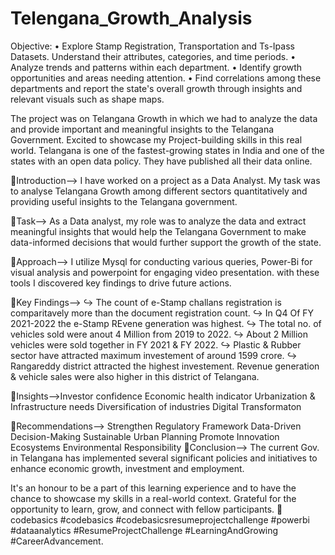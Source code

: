 # Telengana_Growth_Analysis


Objective: 
• Explore Stamp Registration, Transportation and Ts-Ipass Datasets. Understand their attributes, categories, and time periods. 
• Analyze trends and patterns within each department. 
• Identify growth opportunities and areas needing attention. 
• Find correlations among these departments and report the state's overall growth through insights and relevant visuals such as shape maps.

The project was on Telangana Growth in which we had to analyze the data and provide important and meaningful insights to the Telangana Government. Excited to showcase my Project-building skills in this real world. Telangana is one of the fastest-growing states in India and one of the states with an open data policy. They have published all their data online.

🌟Introduction--> I have worked on a project as a Data Analyst. My task was to analyse Telangana Growth among different sectors quantitatively and providing useful insights to the Telangana government.

🌟Task--> As a Data analyst, my role was to analyze the data and extract meaningful insights that would help the Telangana Government to make data-informed decisions that would further support the growth of the state.

🌟Approach--> I utilize Mysql for conducting various queries, Power-Bi for visual analysis and powerpoint for engaging video presentation. with these tools I discovered key findings to drive future actions.

🌟Key Findings--> ↪ The count of e-Stamp challans registration is comparitavely more than the document registration count. ↪ In Q4 Of FY 2021-2022 the e-Stamp REvene generation was highest. ↪ The total no. of vehicles sold were anout 4 Million from 2019 to 2022.
↪ About 2 Million vehicles were sold together in FY 2021 & FY 2022. ↪ Plastic & Rubber sector have attracted maximum investement of around 1599 crore. ↪ Rangareddy district attracted the highest investement. Revenue generation & vehicle sales were also higher in this district of Telangana.

🌟Insights-->Investor confidence
              Economic health indicator
              Urbanization & Infrastructure needs
              Diversification of industries Digital
              Transformaton

🌟Recommendations-->
                    Strengthen Regulatory
                    Framework Data-Driven Decision-Making
                    Sustainable Urban Planning
                    Promote Innovation Ecosystems
                    Environmental Responsibility
🌟Conclusion--> The current Gov. in Telangana has implemented several significant policies and initiatives to enhance economic growth, investment and employment.

It's an honour to be a part of this learning experience and to have the chance to showcase my skills in a real-world context. Grateful for the opportunity to learn, grow, and connect with fellow participants. 🌟codebasics #codebasics #codebasicsresumeprojectchallenge #powerbi #dataanalytics #ResumeProjectChallenge #LearningAndGrowing #CareerAdvancement.


